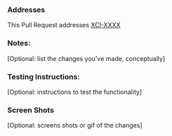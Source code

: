 ### Addresses
This Pull Request addresses  [XCI-XXXX](https://raizlabs.atlassian.net/browse/XCI-XXXX)

### Notes:
[Optional: list the changes you've made, conceptually]

### Testing Instructions:
[Optional: instructions to test the functionality]

### Screen Shots
[Optional: screens shots or gif of the changes]
